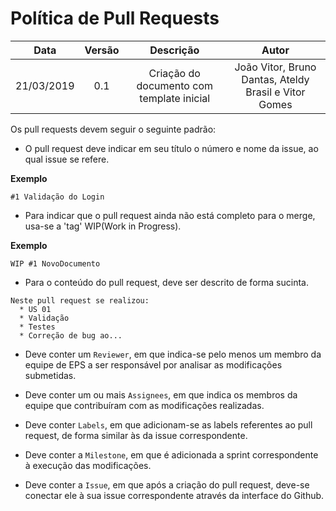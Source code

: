 # Política de Pull Requests

| Data       | Versão | Descrição            | Autor             |
|:----------:|:------:|:--------------------:|:-----------------:|
| 21/03/2019 | 0.1 | Criação do documento com template inicial  | João Vitor, Bruno Dantas, Ateldy Brasil e Vitor Gomes|

Os pull requests devem seguir o seguinte padrão:

* O pull request deve indicar em seu título o número e nome da issue, ao qual issue se refere.

<b>Exemplo</b>

```
#1 Validação do Login
```

* Para indicar que o pull request ainda não está completo para o merge, usa-se a 'tag' WIP(Work in Progress).

<b>Exemplo</b>

```
WIP #1 NovoDocumento
```

* Para o conteúdo do pull request, deve ser descrito de forma sucinta.

```
Neste pull request se realizou:
  * US 01
  * Validação
  * Testes
  * Correção de bug ao...
```

* Deve conter um ```Reviewer```, em que indica-se pelo menos um membro da equipe de EPS a ser responsável por analisar as modificações submetidas.

* Deve conter um ou mais ```Assignees```, em que indica os membros da equipe que contribuíram com as modificações realizadas.

* Deve conter ```Labels```, em que adicionam-se as labels referentes ao pull request, de forma similar às da issue correspondente.

* Deve conter a ```Milestone```, em que é adicionada a sprint correspondente à execução das modificações.

* Deve conter a ```Issue```, em que após a criação do pull request, deve-se conectar ele à sua issue correspondente através da interface do Github.